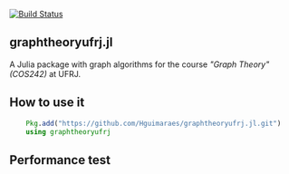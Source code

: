 [![Build Status](https://travis-ci.org/Hguimaraes/graphtheoryufrj.jl.svg?branch=master)](https://travis-ci.org/Hguimaraes/graphtheoryufrj.jl)

## graphtheoryufrj.jl

A Julia package with graph algorithms for the course <i>"Graph Theory" (COS242)</i> at UFRJ.

## How to use it

```Julia
    Pkg.add("https://github.com/Hguimaraes/graphtheoryufrj.jl.git")
    using graphtheoryufrj
```

## Performance test

